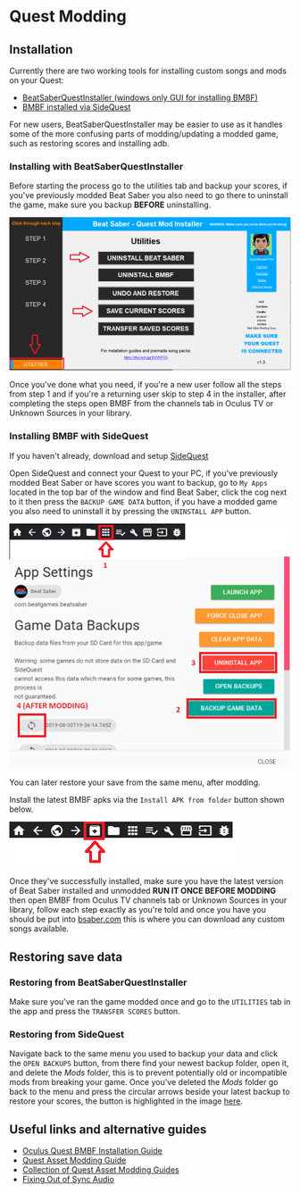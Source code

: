 # Quest Modding

## Installation 

Currently there are two working tools for installing custom songs and mods on your Quest:
* [BeatSaberQuestInstaller (windows only GUI for installing BMBF)](https://github.com/NyanBlade/BeatSaberQuestInstaller/releases)
* [BMBF installed via SideQuest](https://github.com/kihecido/BMBF/releases)

For new users, BeatSaberQuestInstaller may be easier to use as it handles some of the more confusing parts of modding/updating a modded game, such as restoring scores and installing adb.

### Installing with BeatSaberQuestInstaller

Before starting the process go to the utilities tab and backup your scores, if you've previously modded Beat Saber you also need to go there to uninstall the game, make sure you backup **BEFORE** uninstalling.

![BeatSaberQuestInstaller](./images/beginners-guide/qbsioptions.png)

Once you've done what you need, if you're a new user follow all the steps from step 1 and if you're a returning user skip to step 4 in the installer, after completing the steps open BMBF from the channels tab in Oculus TV or Unknown Sources in your library.

### Installing BMBF with SideQuest

If you haven't already, download and setup [SideQuest](https://sidequestvr.com/#/setup-howto)

Open SideQuest and connect your Quest to your PC, if you've previously modded Beat Saber or have scores you want to backup, go to `My Apps` located in the top bar of the window and find Beat Saber, click the cog next to it then press the `BACKUP GAME DATA` button, if you have a modded game you also need to uninstall it by pressing the `UNINSTALL APP` button.

![SideQuestUninstall](./images/beginners-guide/sqbackupanduninstall.png)

You can later restore your save from the same menu, after modding.

Install the latest BMBF apks via the `Install APK from folder` button shown below.

![InstallAPK](./images/beginners-guide/apkfromfolder.png)

Once they've successfully installed, make sure you have the latest version of Beat Saber installed and unmodded **RUN IT ONCE BEFORE MODDING** then open BMBF from Oculus TV channels tab or Unknown Sources in your library, follow each step exactly as you're told and
once you have you should be put into [bsaber.com](https://www.bsaber.com) this is where you can download any custom songs available.

## Restoring save data

### Restoring from BeatSaberQuestInstaller

Make sure you've ran the game modded once and go to the `UTILITIES` tab in the app and press the `TRANSFER SCORES` button.

### Restoring from SideQuest

Navigate back to the same menu you used to backup your data and click the `OPEN BACKUPS` button, from there find your newest backup folder, open it, and delete the *Mods* folder, this is to prevent potentially old or incompatible mods from breaking your game.
Once you've deleted the *Mods* folder go back to the menu and press the circular arrows beside your latest backup to restore your scores, the button is highlighted in the image [here](https://github.com/beat-saber-modding-group/wiki/blob/master/wiki/quest-modding.md#installing-bmbf-with-sidequest).


## Useful links and alternative guides

* [Oculus Quest BMBF Installation Guide](https://bsaber.com/oculus-quest-custom-songs/)
* [Quest Asset Modding Guide](https://github.com/sc2ad/beat-saber-community-wiki/blob/master/asset-modding-guide.md)
* [Collection of Quest Asset Modding Guides](https://github.com/RedBrumbler/BMBFCustomSabers/wiki/RedBrumblers-Asset-Mod-Guide-Wiki)
* [Fixing Out of Sync Audio](https://bsaber.com/quest-out-of-sync/)
